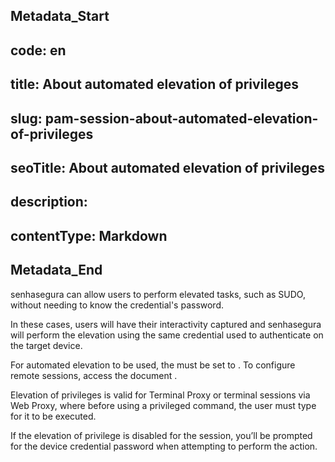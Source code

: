 ## Metadata_Start 
## code: en
## title: About automated elevation of privileges 
## slug: pam-session-about-automated-elevation-of-privileges 
## seoTitle: About automated elevation of privileges 
## description:  
## contentType: Markdown 
## Metadata_End
senhasegura can allow users to perform elevated tasks, such as SUDO, without needing to know the credential's password.

In these cases, users will have their interactivity captured and senhasegura will perform the elevation using the same credential used to authenticate on the target device.

For automated elevation to be used, the  must be set to . To configure remote sessions, access the document .

Elevation of privileges is valid for Terminal Proxy or terminal sessions via Web Proxy, where before using a privileged command, the user must type  for it to be executed.

If the elevation of privilege is disabled for the session, you’ll be prompted for the device credential password when attempting to perform the action.

